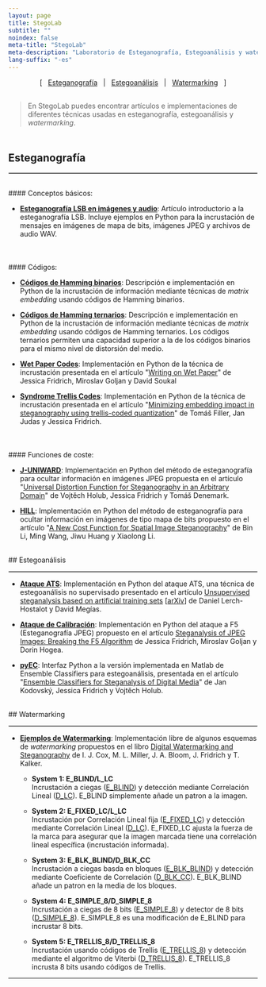 ```yaml
---
layout: page
title: StegoLab
subtitle: "" 
noindex: false
meta-title: "StegoLab"
meta-description: "Laboratorio de Esteganografía, Estegoanálisis y watermarking"
lang-suffix: "-es"
---
```


<style>
    [id]::before {
        content: '';
        display: block;
        height:      70px;
        margin-top: -70px;
        visibility: hidden;
    }
</style>


<center style='margin-bottom:30px'>
[ &nbsp; <a href='#esteganografía'>Esteganografía</a> &nbsp;
| &nbsp; <a href='#estegoanálisis'>Estegoanálisis</a> &nbsp;  
| &nbsp; <a href='#watermarking'>Watermarking</a> &nbsp; ]
</center>


> En StegoLab puedes encontrar artículos e implementaciones de
> diferentes técnicas usadas en esteganografía, estegoanálisis y 
> *watermarking*.

<div style='margin-bottom:50px'></div>


## Esteganografía
<hr style='border:1px solid #ccc'>


<div style='margin-bottom:30px'></div>
#### Conceptos básicos:

- **[Esteganografía LSB en imágenes y audio](/stego/blog/lsb-es)**: Artículo introductorio a la esteganografía LSB. Incluye ejemplos en Python para la incrustación de mensajes en imágenes de mapa de bits, imágenes JPEG y archivos de audio WAV.

<div style='margin-bottom:50px'></div>
#### Códigos:

- **[Códigos de Hamming binarios](/stego/lab/codes/binary-hamming-es)**: Descripción e implementación en Python de la incrustación de información mediante técnicas de *matrix embedding* usando códigos de Hamming binarios. 


- **[Códigos de Hamming ternarios](/stego/lab/codes/ternary-hamming-es)**: Descripción e implementación en Python de la incrustación de información mediante técnicas de *matrix embedding* usando códigos de Hamming ternarios. Los códigos ternarios permiten una capacidad superior a la de los códigos binarios para el mismo nivel de distorsión del medio.


- **[Wet Paper Codes](https://github.com/daniellerch/stegolab/tree/master/codes/wet_paper_codes.py)**: Implementación en Python de la técnica de incrustación presentada en el artículo "[Writing on Wet Paper](http://www.ws.binghamton.edu/fridrich/Research/EI5681-33_WPC.pdf)" de Jessica Fridrich, Miroslav Goljan y David Soukal

- **[Syndrome Trellis Codes](https://github.com/daniellerch/stegolab/tree/master/codes/STC.py)**: Implementación en Python de la técnica de incrustación presentada en el artículo "[Minimizing embedding impact in steganography using trellis-coded quantization](https://doi.org/10.1117/12.838002)" de Tomáš Filler, Jan Judas y Jessica Fridrich.



<div style='margin-bottom:50px'></div>
#### Funciones de coste:

- **[J-UNIWARD](https://github.com/daniellerch/stegolab/tree/master/J-UNIWARD)**: 
  Implementación en Python del método de esteganografía para ocultar información en imágenes JPEG propuesta en el artículo "[Universal Distortion Function for Steganography in an Arbitrary Domain](https://link.springer.com/article/10.1186/1687-417X-2014-1)" de Vojtěch Holub, Jessica Fridrich y Tomáš Denemark. 

- **[HILL](https://github.com/daniellerch/stegolab/tree/master/HILL)**: 
  Implementación en Python del método de esteganografía para ocultar información en imágenes de tipo mapa de bits propuesto en el artículo "[A New Cost Function for Spatial Image Steganography](https://ieeexplore.ieee.org/document/7025854)" de Bin Li, Ming Wang, Jiwu Huang y Xiaolong Li.



<br>
## Estegoanálisis
<hr style='border:1px solid #ccc'>

- **[Ataque ATS](https://github.com/daniellerch/papers_code/tree/master/ATS)**: Implementación en Python del ataque ATS, una técnica de estegoanálisis no supervisado presentado en el artículo [Unsupervised steganalysis based on artificial training sets](https://www.sciencedirect.com/science/article/abs/pii/S0952197616000026) [[arXiv](https://arxiv.org/abs/2107.13862)] de Daniel Lerch-Hostalot y David Megías.

- **[Ataque de Calibración](https://github.com/daniellerch/stegolab/tree/master/calibration)**: Implementación en Python del ataque a F5 (Esteganografía JPEG) propuesto en el artículo [Steganalysis of JPEG Images: Breaking the F5 Algorithm](https://link.springer.com/chapter/10.1007/3-540-36415-3_20) de Jessica Fridrich, Miroslav Goljan y Dorin Hogea.

- **[pyEC](https://github.com/daniellerch/stegolab/tree/master/pyEC)**: Interfaz Python a la versión implementada en Matlab de Ensemble Classifiers para estegoanálisis, presentada en el artículo "[Ensemble Classifiers for Steganalysis of Digital Media](https://ieeexplore.ieee.org/document/6081929)" de Jan Kodovský, Jessica Fridrich y Vojtěch Holub.




<br>
## Watermarking
<hr style='border:1px solid #ccc'>


- **[Ejemplos de Watermarking](https://github.com/daniellerch/stegolab/tree/master/watermarking)**: Implementación libre de algunos esquemas de *watermarking* propuestos en el libro [Digital Watermarking and Steganography](https://www.elsevier.com/books/digital-watermarking-and-steganography/cox/978-0-12-372585-1)  de I. J. Cox, M. L. Miller, J. A. Bloom, J. Fridrich y T. Kalker.

    - **System 1: E_BLIND/L_LC**<br>Incrustación a ciegas ([E_BLIND](https://github.com/daniellerch/stegolab/tree/master/watermarking/E_BLIND.py)) y detección mediante Correlación Lineal ([D_LC](https://github.com/daniellerch/stegolab/tree/master/watermarking/D_LC.py)). E_BLIND simplemente añade un patron a la imagen.

    - **System 2: E_FIXED_LC/L_LC**<br>
      Incrustación por Correlación Lineal fija ([E_FIXED_LC](https://github.com/daniellerch/stegolab/tree/master/watermarking/E_FIXED_LC.py)) y detección mediante Correlación Lineal ([D_LC](https://github.com/daniellerch/stegolab/tree/master/watermarking/D_LC.py)). E_FIXED_LC ajusta la fuerza de la marca para asegurar que la imagen marcada tiene una correlación lineal específica (incrustación informada). 

    - **System 3: E_BLK_BLIND/D_BLK_CC**<br>
      Incrustación a ciegas basda en bloques ([E_BLK_BLIND](https://github.com/daniellerch/stegolab/tree/master/watermarking/E_BLK_BLIND.py)) y detección mediante Coeficiente de Correlación ([D_BLK_CC](https://github.com/daniellerch/stegolab/tree/master/watermarking/D_BLK_CC.py)). E_BLK_BLIND añade un patron en la media de los bloques.


    - **System 4: E_SIMPLE_8/D_SIMPLE_8**<br>
      Incrustación a ciegas de 8 bits ([E_SIMPLE_8](https://github.com/daniellerch/stegolab/tree/master/watermarking/E_SIMPLE_8.py)) y detector de 8 bits ([D_SIMPLE_8](https://github.com/daniellerch/stegolab/tree/master/watermarking/D_SIMPLE_8.py)). E_SIMPLE_8 es una modificación de E_BLIND para incrustar 8 bits.

    - **System 5: E_TRELLIS_8/D_TRELLIS_8**<br>
      Incrustación usando códigos de Trellis ([E_TRELLIS_8](https://github.com/daniellerch/stegolab/tree/master/watermarking/E_TRELLIS_8.py)) y detección mediante el algoritmo de Viterbi ([D_TRELLIS_8](https://github.com/daniellerch/stegolab/tree/master/watermarking/D_TRELLIS_8.py)). E_TRELLIS_8 incrusta 8 bits usando códigos de Trellis.






<hr>
<br><br>


